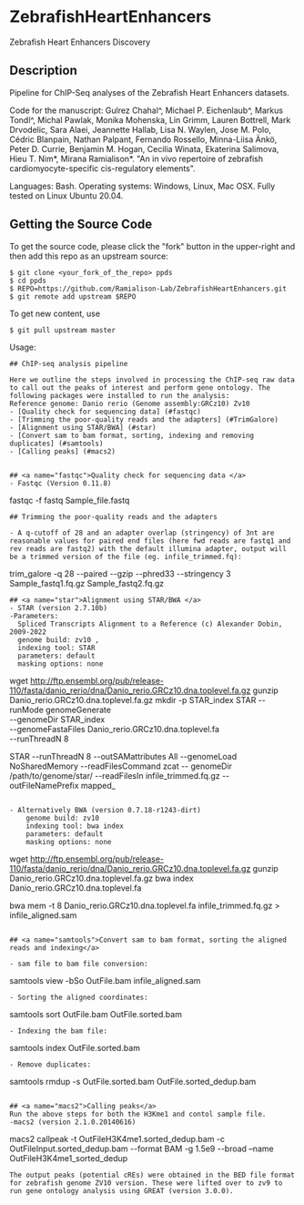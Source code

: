 # ZebrafishHeartEnhancers
 Zebrafish Heart Enhancers Discovery
## Description
Pipeline for ChIP-Seq analyses of the Zebrafish Heart Enhancers datasets.

Code for the manuscript: Gulrez Chahal^, Michael P. Eichenlaub^, Markus Tondl^, Michal Pawlak, Monika Mohenska, Lin Grimm, Lauren Bottrell, Mark Drvodelic, Sara Alaei, Jeannette Hallab, Lisa N. Waylen, Jose M. Polo, Cédric Blanpain, Nathan Palpant, Fernando Rossello, Minna-Liisa Änkö, Peter D. Currie, Benjamin M. Hogan, Cecilia Winata, Ekaterina Salimova, Hieu T. Nim*, Mirana Ramialison*. "An in vivo repertoire of zebrafish cardiomyocyte-specific cis-regulatory elements". 

Languages: Bash. Operating systems: Windows, Linux, Mac OSX. Fully tested on Linux Ubuntu 20.04. 

## Getting the Source Code

To get the source code, please click the "fork" button in the upper-right and then add this repo as an upstream source:

````
$ git clone <your_fork_of_the_repo> ppds
$ cd ppds
$ REPO=https://github.com/Ramialison-Lab/ZebrafishHeartEnhancers.git
$ git remote add upstream $REPO
````

To get new content, use 
````
$ git pull upstream master 
````

Usage:

```text
## ChIP-seq analysis pipeline

Here we outline the steps involved in processing the ChIP-seq raw data to call out the peaks of interest and perform gene ontology. The following packages were installed to run the analysis:
Reference genome: Danio rerio (Genome assembly:GRCz10) Zv10
- [Quality check for sequencing data] (#fastqc)  
- [Trimming the poor-quality reads and the adapters] (#TrimGalore)
- [Alignment using STAR/BWA] (#star)
- [Convert sam to bam format, sorting, indexing and removing duplicates] (#samtools)
- [Calling peaks] (#macs2)


## <a name="fastqc">Quality check for sequencing data </a>
- Fastqc (Version 0.11.8)
````
fastqc -f fastq Sample_file.fastq
````
## Trimming the poor-quality reads and the adapters

- A q-cutoff of 28 and an adapter overlap (stringency) of 3nt are reasonable values for paired end files (here fwd reads are fastq1 and rev reads are fastq2) with the default illumina adapter, output will be a trimmed version of the file (eg. infile_trimmed.fq):
````
trim_galore -q 28 --paired --gzip --phred33 --stringency 3 Sample_fastq1.fq.gz Sample_fastq2.fq.gz
````
## <a name="star">Alignment using STAR/BWA </a>
- STAR (version 2.7.10b)
-Parameters:
  Spliced Transcripts Alignment to a Reference (c) Alexander Dobin, 2009-2022
  genome build: zv10 , 
  indexing tool: STAR
  parameters: default
  masking options: none
````
wget http://ftp.ensembl.org/pub/release-110/fasta/danio_rerio/dna/Danio_rerio.GRCz10.dna.toplevel.fa.gz
gunzip Danio_rerio.GRCz10.dna.toplevel.fa.gz
mkdir -p STAR_index
STAR --runMode genomeGenerate \
     --genomeDir STAR_index \
     --genomeFastaFiles Danio_rerio.GRCz10.dna.toplevel.fa \
     --runThreadN 8

STAR --runThreadN 8 --outSAMattributes All --genomeLoad NoSharedMemory --readFilesCommand zcat -- genomeDir /path/to/genome/star/ --readFilesIn infile_trimmed.fq.gz --outFileNamePrefix mapped_
```` 

- Alternatively BWA (version 0.7.18-r1243-dirt)
    genome build: zv10 
    indexing tool: bwa index
    parameters: default
    masking options: none 
````
wget http://ftp.ensembl.org/pub/release-110/fasta/danio_rerio/dna/Danio_rerio.GRCz10.dna.toplevel.fa.gz
gunzip Danio_rerio.GRCz10.dna.toplevel.fa.gz
bwa index Danio_rerio.GRCz10.dna.toplevel.fa


bwa mem -t 8 Danio_rerio.GRCz10.dna.toplevel.fa infile_trimmed.fq.gz > infile_aligned.sam
````

## <a name="samtools">Convert sam to bam format, sorting the aligned reads and indexing</a>

- sam file to bam file conversion:
````
samtools view -bSo OutFile.bam infile_aligned.sam
````
- Sorting the aligned coordinates:
````
samtools sort OutFile.bam OutFile.sorted.bam
````
- Indexing the bam file:
````
samtools index OutFile.sorted.bam
````
- Remove duplicates:
````
samtools rmdup -s OutFile.sorted.bam OutFile.sorted_dedup.bam
````

## <a name="macs2">Calling peaks</a>
Run the above steps for both the H3Kme1 and contol sample file.
-macs2 (version 2.1.0.20140616)
````
macs2 callpeak -t OutFileH3K4me1.sorted_dedup.bam -c OutFileInput.sorted_dedup.bam --format BAM -g 1.5e9 --broad –name OutFileH3K4me1_sorted_dedup 
````
The output peaks (potential cREs) were obtained in the BED file format for zebrafish genome ZV10 version. These were lifted over to zv9 to run gene ontology analysis using GREAT (version 3.0.0).
